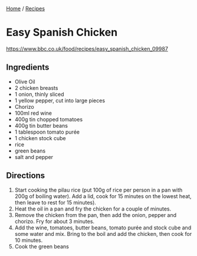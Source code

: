 [Home](../README.md) / [Recipes](README.md)

# Easy Spanish Chicken
https://www.bbc.co.uk/food/recipes/easy_spanish_chicken_09987

## Ingredients
- Olive Oil
- 2 chicken breasts
- 1 onion, thinly sliced
- 1 yellow pepper, cut into large pieces
- Chorizo
- 100ml red wine
- 400g tin chopped tomatoes
- 400g tin butter beans
- 1 tablespoon tomato purée
- 1 chicken stock cube
- rice
- green beans
- salt and pepper

## Directions
1. Start cooking the pilau rice (put 100g of rice per person in a pan with 200g of boiling water).  Add a lid, cook for 15 minutes on the lowest heat, then leave to rest for 15 minutes).
2. Heat the oil in a pan and fry the chicken for a couple of minutes.
3. Remove the chicken from the pan, then add the onion, pepper and chorizo.  Fry for about 3 minutes.
4. Add the wine, tomatoes, butter beans, tomato purée and stock cube and some water and mix.  Bring to the boil and add the chicken, then cook for 10 minutes.
5. Cook the green beans
